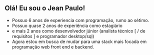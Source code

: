 ## Olá! Eu sou o Jean Paulo!
- Possuo 6 anos de experiencia com programação, rumo ao sétimo.
- Possuo quase 2 anos de experiência como estagiário
- e mais 2 anos como desenvolvedor júnior (analista técnico [ / de requisitos ] e programador desktop/sql)
- Agora estou em busca de mudar para uma stack mais focada em programação web front end e backend.
